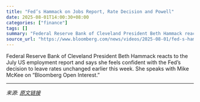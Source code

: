 ```yaml
---
title: "Fed’s Hammack on Jobs Report, Rate Decision and Powell"
date: 2025-08-01T14:00:30+08:00
categories: ["finance"]
tags: []
summary: "Federal Reserve Bank of Cleveland President Beth Hammack reacts to the July US employment report and says she feels confident with the Fed’s decision to leave rates unchanged earlier this week. She sp"
source_url: "https://www.bloomberg.com/news/videos/2025-08-01/fed-s-hammack-on-jobs-report-rate-decision-and-powell-video"
---
```


Federal Reserve Bank of Cleveland President Beth Hammack reacts to the July US employment report and says she feels confident with the Fed’s decision to leave rates unchanged earlier this week. She speaks with Mike McKee on “Bloomberg Open Interest.”

---

*来源: [原文链接](https://www.bloomberg.com/news/videos/2025-08-01/fed-s-hammack-on-jobs-report-rate-decision-and-powell-video)*
